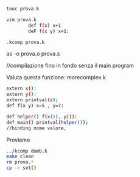 ```bash
touc prova.k

vim prova.k
        def f(x) x+1
        deF f(x y) x+1:

.kcomp prova.k


```

as -o prova.o prova.s

//compilazione fino in fondo senza il main program







Valuta questa funzione:
morecomplex.k

```bash
extern x():
extern y():
extern printval(z);
def f(x y) x=5 , y=7:

def helper() f(x()), y()):
def main() printval(helper());
//binding nome valore, 
```

Proviamo 

```bash
../kcomp dumb.k
make clean
rm prova.*
cp -r set()
```


